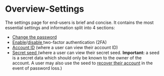 # Overview-Settings

The settings page for end-users is brief and concise. It contains the most essential settings and information split into 4 sections:

* [Change the password](change-the-password.md)
* [Enable](enable-2fa.md)/[disable ](disable-2fa.md)two-factor authentication \(2FA\)
* [Account ID](view-the-account-id.md) \(where a user can view their account ID\)
* [Secret seed ](view-the-secret-seed.md)\(where a user can view their secret seed. **Important:** a seed is a secret data which should only be known to the owner of the account. A user may also use the seed to [recover their account](../user-account/account-recovery.md) in the event of password loss.\)



